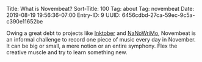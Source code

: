 Title: What is Novembeat?
Sort-Title: 100
Tag: about
Tag: novembeat
Date: 2019-08-19 19:56:36-07:00
Entry-ID: 9
UUID: 6456cdbd-27ca-59ec-9c5a-c390e11652be

Owing a great debt to projects like [Inktober](https://inktober.com/) and [NaNoWriMo](https://nanowrimo.org/), Novembeat is an informal challenge to record one piece of music every day in November. It can be big or small, a mere notion or an entire symphony. Flex the creative muscle and try to learn something new.
